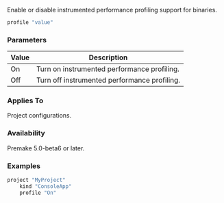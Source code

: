 Enable or disable instrumented performance profiling support for binaries.

```lua
profile "value"
```

### Parameters ###

| Value   | Description                                  |
|---------|----------------------------------------------|
| On      | Turn on instrumented performance profiling.  |
| Off     | Turn off instrumented performance profiling. |

### Applies To ###

Project configurations.

### Availability ###

Premake 5.0-beta6 or later.

### Examples ###

```lua
project "MyProject"
    kind "ConsoleApp"
    profile "On"
```
